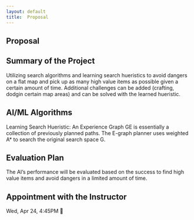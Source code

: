 ```yaml
---
layout: default
title:  Proposal
---
```


## Proposal


## Summary of the Project
Utilizing search algorithms and learning search hueristics to avoid dangers on a flat map and pick up as many high value items as possible given a certain amount of time. Additional challenges can be added (crafting, dodgin certain map areas) and can be solved with the learned hueristic. 


## AI/ML Algorithms
Learning Search Hueristic: An Experience Graph GE is essentially a collection of previously planned paths. The E-graph planner uses weighted A* to search the original search space G. 

## Evaluation Plan
The AI’s performance will be evaluated based on the success to find high value items and avoid dangers in a limited amount of time. 

## Appointment with the Instructor
Wed, Apr 24, 4:45PM


